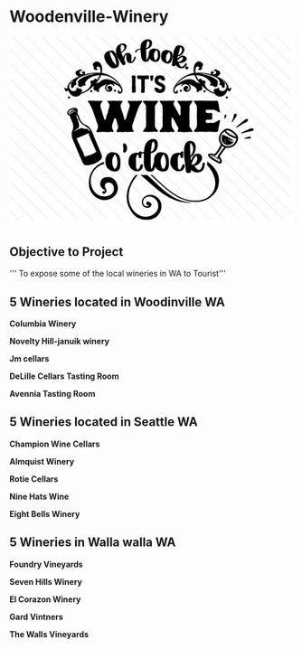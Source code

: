 # Woodenville-Winery

![Winery](Oh-look-its-wine-o-clock-1.jpg)

## Objective to Project

''' To expose some of the local wineries in WA to Tourist'''

## 5 Wineries located in Woodinville WA

**Columbia Winery**

**Novelty Hill-januik winery**

**Jm cellars**

**DeLille Cellars Tasting Room**

**Avennia Tasting Room**

## 5 Wineries located in Seattle WA

**Champion Wine Cellars**

**Almquist Winery**

**Rotie Cellars**

**Nine Hats Wine**

**Eight Bells Winery**

## 5 Wineries in Walla walla WA

**Foundry Vineyards**

**Seven Hills Winery**

**El Corazon Winery**

**Gard Vintners**

**The Walls Vineyards**
